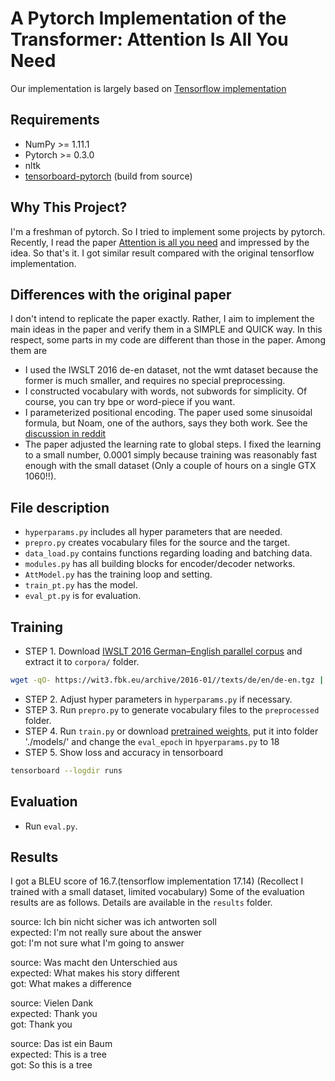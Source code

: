 # A Pytorch Implementation of the Transformer: Attention Is All You Need
Our implementation is largely based on [Tensorflow implementation](https://github.com/Kyubyong/transformer)

## Requirements
  * NumPy >= 1.11.1
  * Pytorch >= 0.3.0
  * nltk
  * [tensorboard-pytorch](https://github.com/lanpa/tensorboard-pytorch) (build from source)

## Why This Project?
I'm a freshman of pytorch. So I tried to implement some projects by pytorch. Recently, I read the paper [Attention is all you need](https://arxiv.org/abs/1706.03762) and impressed by the idea. So that's it. I got similar result compared with the original tensorflow implementation.

## Differences with the original paper
I don't intend to replicate the paper exactly. Rather, I aim to implement the main ideas in the paper and verify them in a SIMPLE and QUICK way. In this respect, some parts in my code are different than those in the paper. Among them are

* I used the IWSLT 2016 de-en dataset, not the wmt dataset because the former is much smaller, and requires no special preprocessing.
* I constructed vocabulary with words, not subwords for simplicity. Of course, you can try bpe or word-piece if you want.
* I parameterized positional encoding. The paper used some sinusoidal formula, but Noam, one of the authors, says they both work. See the [discussion in reddit](https://www.reddit.com/r/MachineLearning/comments/6gwqiw/r_170603762_attention_is_all_you_need_sota_nmt/)
* The paper adjusted the learning rate to global steps. I fixed the learning to a small number, 0.0001 simply because training was reasonably fast enough with the small dataset (Only a couple of hours on a single GTX 1060!!).

## File description
  * `hyperparams.py` includes all hyper parameters that are needed.
  * `prepro.py` creates vocabulary files for the source and the target.
  * `data_load.py` contains functions regarding loading and batching data.
  * `modules.py` has all building blocks for encoder/decoder networks.
  * `AttModel.py` has the training loop and setting.
  * `train_pt.py` has the model.
  * `eval_pt.py` is for evaluation.

## Training
* STEP 1. Download [IWSLT 2016 German–English parallel corpus](https://wit3.fbk.eu/download.php?release=2016-01&type=texts&slang=de&tlang=en) and extract it to `corpora/` folder.
```sh
wget -qO- https://wit3.fbk.eu/archive/2016-01//texts/de/en/de-en.tgz | tar xz; mv de-en corpora
```
* STEP 2. Adjust hyper parameters in `hyperparams.py` if necessary.
* STEP 3. Run `prepro.py` to generate vocabulary files to the `preprocessed` folder.
* STEP 4. Run `train.py` or download [pretrained weights](https://www.dropbox.com/s/iqjiuw3hkdqa6td/model_epoch_18.pth?dl=0), put it into folder './models/' and change the `eval_epoch` in `hpyerparams.py` to 18
* STEP 5. Show loss and accuracy in tensorboard
```sh
tensorboard --logdir runs
```

## Evaluation
  * Run `eval.py`.

## Results
I got a BLEU score of 16.7.(tensorflow implementation 17.14) (Recollect I trained with a small dataset, limited vocabulary) Some of the evaluation results are as follows. Details are available in the `results` folder.


source: Ich bin nicht sicher was ich antworten soll<br>
expected: I'm not really sure about the answer<br>
got: I'm not sure what I'm going to answer

source: Was macht den Unterschied aus<br>
expected: What makes his story different<br>
got: What makes a difference

source: Vielen Dank<br>
expected: Thank you<br>
got: Thank you

source: Das ist ein Baum<br>
expected: This is a tree<br>
got: So this is a tree

